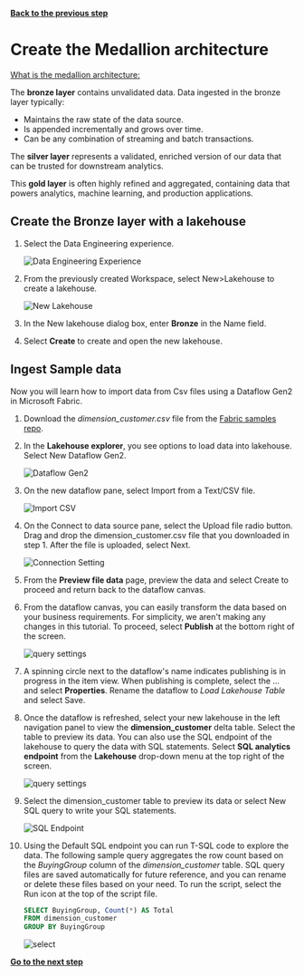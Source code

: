 [**Back to the previous step**](/FromZeroToHero_Parma/Analytics%20-%20How%20To%20Proceed/1_Create_MS_Fabric_workspace.md)

# Create the Medallion architecture

[What is the medallion architecture:](https://learn.microsoft.com/en-us/azure/databricks/lakehouse/medallion)

The **bronze layer** contains unvalidated data. Data ingested in the bronze layer typically:

- Maintains the raw state of the data source.
- Is appended incrementally and grows over time.
- Can be any combination of streaming and batch transactions.

The **silver layer** represents a validated, enriched version of our data that can be trusted for downstream analytics.

This **gold layer** is often highly refined and aggregated, containing data that powers analytics, machine learning, and production applications.

## Create the Bronze layer with a lakehouse

1. Select the Data Engineering experience.

    ![Data Engineering Experience](../Images/select-data-engineering-experience.png)

2. From the previously created Workspace, select New>Lakehouse to create a lakehouse.

    ![New Lakehouse](../Images/new-lakehouse.png)

3. In the New lakehouse dialog box, enter **Bronze** in the Name field.
4. Select **Create** to create and open the new lakehouse.

## Ingest Sample data

Now you will learn how to import data from Csv files using a Dataflow Gen2 in Microsoft Fabric.

1. Download the *dimension_customer.csv* file from the [Fabric samples repo](https://github.com/microsoft/fabric-samples/blob/689e78676174d4627fc3855165bde9100cb4d19e/docs-samples/data-engineering/dimension_customer.csv).
2. In the **Lakehouse explorer**, you see options to load data into lakehouse. Select New Dataflow Gen2.

    ![Dataflow Gen2](/FromZeroToHero_Parma/Images/load-data-lakehouse-option.png)

3. On the new dataflow pane, select Import from a Text/CSV file.

    ![Import CSV](/FromZeroToHero_Parma/Images/import-from-csv.png)

4. On the Connect to data source pane, select the Upload file radio button. Drag and drop the dimension_customer.csv file that you downloaded in step 1. After the file is uploaded, select Next.

    ![Connection Setting](../Images/connection-settings-upload.png)

5. From the **Preview file data** page, preview the data and select Create to proceed and return back to the dataflow canvas.
6. From the dataflow canvas, you can easily transform the data based on your business requirements. For simplicity, we aren't making any changes in this tutorial. To proceed, select **Publish** at the bottom right of the screen.</br>  

    ![query settings](../Images/query-settings-publish.png)

7. A spinning circle next to the dataflow's name indicates publishing is in progress in the item view. When publishing is complete, select the ... and select **Properties**. Rename the dataflow to *Load Lakehouse Table* and select Save.
8. Once the dataflow is refreshed, select your new lakehouse in the left navigation panel to view the **dimension_customer** delta table. Select the table to preview its data. You can also use the SQL endpoint of the lakehouse to query the data with SQL statements. Select **SQL analytics endpoint** from the **Lakehouse** drop-down menu at the top right of the screen.

    ![query settings](../Images/select-sql-endpoint.png)

9. Select the dimension_customer table to preview its data or select New SQL query to write your SQL statements.</br>  

    ![SQL Endpoint](/FromZeroToHero_Parma/Images/warehouse-mode-new-sql.png)

10. Using the Default SQL endpoint you can run T-SQL code to explore the data. The following sample query aggregates the row count based on the *BuyingGroup* column of the *dimension_customer* table. SQL query files are saved automatically for future reference, and you can rename or delete these files based on your need. To run the script, select the Run icon at the top of the script file.
  
    ``` sql
    SELECT BuyingGroup, Count(*) AS Total
    FROM dimension_customer
    GROUP BY BuyingGroup
    ```

    ![select](/FromZeroToHero_Parma/Images/select%20run.png)

[**Go to the next step**](/FromZeroToHero_Parma/Analytics%20-%20How%20To%20Proceed/3_Explore_the_Default_Dataset.md)
